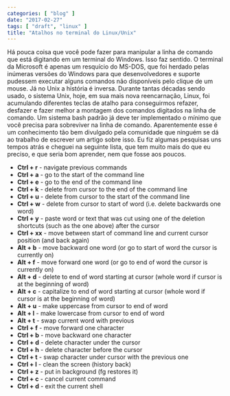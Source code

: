 ```yaml
---
categories: [ "blog" ]
date: "2017-02-27"
tags: [ "draft", "linux" ]
title: "Atalhos no terminal do Linux/Unix"
---
```

Há pouca coisa que você pode fazer para manipular a linha de comando
que está digitando em um terminal do Windows. Isso faz sentido. O
terminal da Microsoft é apenas um resquício do MS-DOS, que foi herdado
pelas inúmeras versões do Windows para que desenvolvedores e suporte
pudessem executar alguns comandos não disponíveis pelo clique de um
mouse. Já no Unix a história é inversa. Durante tantas décadas sendo
usado, o sistema Unix, hoje, em sua mais nova reencarnação, Linux,
foi acumulando diferentes teclas de atalho para conseguirmos refazer,
desfazer e fazer melhor a montagem dos comandos digitados na linha de
comando. Um sistema bash padrão já deve ter implementado o mínimo que
você precisa para sobreviver na linha de comando. Aparentemente esse é
um conhecimento tão bem divulgado pela comunidade que ninguém se dá
ao trabalho de escrever um artigo sobre isso. Eu fiz algumas pesquisas
uns tempos atrás e cheguei na seguinte lista, que tem muito mais do
que eu preciso, e que seria bom aprender, nem que fosse aos poucos.

 - __Ctrl + r__ - navigate previous commands
 - __Ctrl + a__ - go to the start of the command line
 - __Ctrl + e__ - go to the end of the command line
 - __Ctrl + k__ - delete from cursor to the end of the command line
 - __Ctrl + u__ - delete from cursor to the start of the command line
 - __Ctrl + w__ - delete from cursor to start of word (i.e. delete
 backwards one word)
 - __Ctrl + y__ - paste word or text that was cut using one of the
 deletion shortcuts (such as the one above) after the cursor
 - __Ctrl + xx__ - move between start of command line and current cursor
 position (and back again)
 - __Alt + b__ - move backward one word (or go to start of word the
 cursor is currently on)
 - __Alt + f__ - move forward one word (or go to end of word the cursor
 is currently on)
 - __Alt + d__ - delete to end of word starting at cursor (whole word
 if cursor is at the beginning of word)
 - __Alt + c__ - capitalize to end of word starting at cursor (whole
 word if cursor is at the beginning of word)
 - __Alt + u__ - make uppercase from cursor to end of word
 - __Alt + l__ - make lowercase from cursor to end of word
 - __Alt + t__ - swap current word with previous
 - __Ctrl + f__ - move forward one character
 - __Ctrl + b__ - move backward one character
 - __Ctrl + d__ - delete character under the cursor
 - __Ctrl + h__ - delete character before the cursor
 - __Ctrl + t__ - swap character under cursor with the previous one
 - __Ctrl + l__ - clean the screen (history back)
 - __Ctrl + z__ - put in background (fg restores it)
 - __Ctrl + c__ - cancel current command
 - __Ctrl + d__ - exit the current shell

